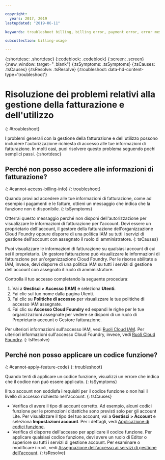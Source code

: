 ```yaml
---

copyright:
  years: 2017, 2019
lastupdated: "2019-06-11"

keywords: troubleshoot billing, billing error, payment error, error message, feature code, subscription code

subcollection: billing-usage

---
```


{:shortdesc: .shortdesc}
{:codeblock: .codeblock}
{:screen: .screen}
{:new_window: target="_blank"}
{:tsSymptoms: .tsSymptoms}
{:tsCauses: .tsCauses}
{:tsResolve: .tsResolve}
{:troubleshoot: data-hd-content-type='troubleshoot'}


# Risoluzione dei problemi relativi alla gestione della fatturazione e dell'utilizzo
{: #troubleshoot}

I problemi generali con la gestione della fatturazione e dell'utilizzo possono includere l'autorizzazione richiesta di accesso alle tue informazioni di fatturazione. In molti casi, puoi risolvere questo problema seguendo pochi semplici passi.
{:shortdesc}


## Perché non posso accedere alle informazioni di fatturazione?
{: #cannot-access-billing-info}
{: troubleshoot}

Quando provi ad accedere alle tue informazioni di fatturazione, come ad esempio i pagamenti e le fatture, ottieni un messaggio che indica che la funzione non è disponibile.
{: tsSymptoms}

Otterrai questo messaggio perché non disponi dell'autorizzazione per visualizzare le informazioni di fatturazione per l'account. Devi essere un proprietario dell'account, il gestore della fatturazione dell'organizzazione Cloud Foundry oppure disporre di una politica IAM su tutti i servizi di gestione dell'account con assegnato il ruolo di amministratore.
{: tsCauses}

Puoi visualizzare le informazioni di fatturazione su qualsiasi account di cui sei il proprietario. Un gestore fatturazione può visualizzare le informazioni di fatturazione per un'organizzazione Cloud Foundry. Per le risorse abilitate a IAM, invece, devi disporre di una politica IAM su tutti i servizi di gestione dell'account con assegnato il ruolo di amministratore.

Controlla il tuo accesso completando la seguente procedura:

  1. Vai a **Gestisci > Accesso (IAM)** e seleziona **Utenti**.
  2. Fai clic sul tuo nome dalla pagina Utenti.
  3. Fai clic su **Politiche di accesso** per visualizzare le tue politiche di accesso IAM assegnate.
  4. Fai clic su **Accesso Cloud Foundry** ed espandi le righe per le tue organizzazioni assegnate per vedere se disponi di un ruolo di Proprietario account o Gestore fatturazione.

Per ulteriori informazioni sull'accesso IAM, vedi [Ruoli Cloud IAM](/docs/iam?topic=iam-userroles). Per ulteriori informazioni sull'accesso Cloud Foundry, invece, vedi [Ruoli Cloud Foundry](/docs/iam?topic=iam-cfaccess).
{: tsResolve}


## Perché non posso applicare un codice funzione?
{: #cannot-apply-feature-code}
{: troubleshoot}

Quando tenti di applicare un codice funzione, visualizzi un errore che indica che il codice non può essere applicato.
{: tsSymptoms}

Il tuo account non soddisfa i requisiti per il codice funzione o non hai il livello di accesso richiesto nell'account.
{: tsCauses}

- Verifica di avere il tipo di account corretto. Ad esempio, alcuni codici funzione per le promozioni didattiche sono previsti solo per gli account Lite. Per visualizzare il tipo del tuo account, vai a **Gestisci > Account** e seleziona **Impostazioni account**. Per i dettagli, vedi [Applicazione di codici funzione](/docs/account?topic=account-codes).
- Verifica di disporre dell'accesso per applicare il codice funzione. Per applicare qualsiasi codice funzione, devi avere un ruolo di Editor o superiore su tutti i servizi di gestione account. Per esaminare o modificare i ruoli, vedi [Assegnazione dell'accesso ai servizi di gestione dell'account](/docs/iam?topic=iam-account-services).
{: tsResolve}
